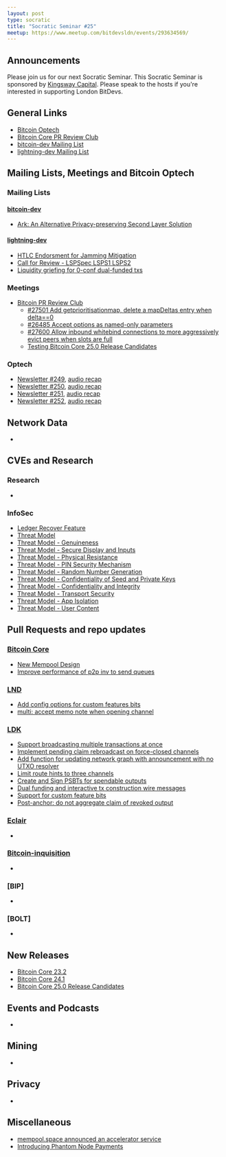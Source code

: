```yaml
---
layout: post
type: socratic
title: "Socratic Seminar #25"
meetup: https://www.meetup.com/bitdevsldn/events/293634569/
---
```


## Announcements

Please join us for our next Socratic Seminar. This Socratic Seminar is sponsored by [Kingsway Capital](https://www.kingswaycap.com/).
Please speak to the hosts if you're interested in supporting London BitDevs.

## General Links

* [Bitcoin Optech](https://bitcoinops.org)
* [Bitcoin Core PR Review Club](https://bitcoincore.reviews)
* [bitcoin-dev Mailing List](https://lists.linuxfoundation.org/pipermail/bitcoin-dev)
* [lightning-dev Mailing List](https://lists.linuxfoundation.org/pipermail/lightning-dev)

## Mailing Lists, Meetings and Bitcoin Optech
### Mailing Lists
#### [bitcoin-dev](https://lists.linuxfoundation.org/pipermail/bitcoin-dev)
- [Ark: An Alternative Privacy-preserving Second Layer Solution](https://lists.linuxfoundation.org/pipermail/bitcoin-dev/2023-May/021694.html)

#### [lightning-dev](https://lists.linuxfoundation.org/pipermail/lightning-dev)
- [HTLC Endorsment for Jamming Mitigation](https://lists.linuxfoundation.org/pipermail/lightning-dev/2023-April/003918.html)
- [Call for Review - LSPSpec LSPS1 LSPS2](https://lists.linuxfoundation.org/pipermail/lightning-dev/2023-May/003926.html)
- [Liquidity griefing for 0-conf dual-funded txs](https://lists.linuxfoundation.org/pipermail/lightning-dev/2023-May/003920.html)

### Meetings
- [Bitcoin PR Review Club](https://bitcoincore.reviews)
  - [#27501 Add getprioritisationmap, delete a mapDeltas entry when delta==0](https://bitcoincore.reviews/27501)
  - [#26485 Accept options as named-only parameters](https://bitcoincore.reviews/26485)
  - [#27600 Allow inbound whitebind connections to more aggressively evict peers when slots are full](https://bitcoincore.reviews/27600)
  - [Testing Bitcoin Core 25.0 Release Candidates](https://bitcoincore.reviews/v25-rc-testing)

### Optech
- [Newsletter #249](https://bitcoinops.org/en/newsletters/2023/05/03/), [audio recap](https://bitcoinops.org/en/podcast/2023/05/04/)
- [Newsletter #250](https://bitcoinops.org/en/newsletters/2023/05/10/), [audio recap](https://bitcoinops.org/en/podcast/2023/05/11/)
- [Newsletter #251](https://bitcoinops.org/en/newsletters/2023/05/17/), [audio recap](https://bitcoinops.org/en/podcast/2023/05/18/)
- [Newsletter #252](https://bitcoinops.org/en/newsletters/2023/05/24/), [audio recap](https://bitcoinops.org/en/podcast/2023/05/25/)

## Network Data
-

## CVEs and Research
### Research
-

### InfoSec
- [Ledger Recover Feature](https://www.ledger.com/recover)
- [Threat Model](https://donjon.ledger.com/threat-model/)
- [Threat Model - Genuineness](https://donjon.ledger.com/threat-model/device-genuineness/)
- [Threat Model - Secure Display and Inputs](https://donjon.ledger.com/threat-model/device-secure-display-and-inputs/)
- [Threat Model - Physical Resistance](https://donjon.ledger.com/threat-model/device-physical-resistance/)
- [Threat Model - PIN Security Mechanism](https://donjon.ledger.com/threat-model/os-pin-security-mechanism/)
- [Threat Model - Random Number Generation](https://donjon.ledger.com/threat-model/os-random-number-generation/)
- [Threat Model - Confidentiality of Seed and Private Keys](https://donjon.ledger.com/threat-model/os-seed-confidentiality/)
- [Threat Model - Confidentiality and Integrity](https://donjon.ledger.com/threat-model/os-confidentiality-and-integrity/)
- [Threat Model - Transport Security](https://donjon.ledger.com/threat-model/os-transport-security/)
- [Threat Model - App Isolation](https://donjon.ledger.com/threat-model/app-isolation/)
- [Threat Model - User Content](https://donjon.ledger.com/threat-model/app-user-consent/)


## Pull Requests and repo updates
### [Bitcoin Core](https://github.com/bitcoin/bitcoin)
- [New Mempool Design](https://github.com/bitcoin/bitcoin/issues/27677)
- [Improve performance of p2p inv to send queues](https://github.com/bitcoin/bitcoin/pull/27610)


### [LND](https://github.com/lightningnetwork/lnd)
- [Add config options for custom features bits](https://github.com/lightningnetwork/lnd/pull/7568)
- [multi: accept memo note when opening channel](https://github.com/lightningnetwork/lnd/pull/7668)

### [LDK](https://github.com/lightningdevkit/rust-lightning)
- [Support broadcasting multiple transactions at once](https://github.com/lightningdevkit/rust-lightning/pull/2272)
- [Implement pending claim rebroadcast on force-closed channels](https://github.com/lightningdevkit/rust-lightning/pull/2208)
- [Add function for updating network graph with announcement with no UTXO resolver](https://github.com/lightningdevkit/rust-lightning/pull/2222)
- [Limit route hints to three channels](https://github.com/lightningdevkit/rust-lightning/pull/2044)
- [Create and Sign PSBTs for spendable outputs](https://github.com/lightningdevkit/rust-lightning/pull/2286)
- [Dual funding and interactive tx construction wire messages](https://github.com/lightningdevkit/rust-lightning/pull/1794)
- [Support for custom feature bits](https://github.com/lightningdevkit/rust-lightning/pull/2204)
- [Post-anchor: do not aggregate claim of revoked output](https://github.com/lightningdevkit/rust-lightning/pull/1841)


### [Eclair](https://github.com/ACINQ/eclair)
-

### [Bitcoin-inquisition](https://github.com/bitcoin-inquisition/bitcoin)
-

### [BIP]
-

### [BOLT]
-

## New Releases
- [Bitcoin Core 23.2](https://bitcoincore.org/bin/bitcoin-core-23.2)
- [Bitcoin Core 24.1](https://bitcoincore.org/bin/bitcoin-core-24.1)
- [Bitcoin Core 25.0 Release Candidates](https://bitcoincore.org/bin/bitcoin-core-25.0)

## Events and Podcasts
-

## Mining
-

## Privacy
-

## Miscellaneous
- [mempool.space announced an accelerator service](https://twitter.com/mempool/status/1659619347910803466)
- [Introducing Phantom Node Payments](https://lightningdevkit.org/blog/introducing-phantom-node-payments/)
